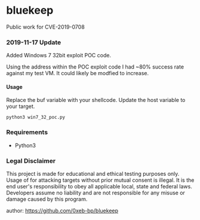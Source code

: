 # bluekeep
Public work for CVE-2019-0708

### **2019-11-17 Update** ###

Added Windows 7 32bit exploit POC code. 

Using the address within the POC exploit code I had ~80% success rate against my test VM.
It could likely be modfied to increase.

#### **Usage** ####

Replace the buf variable with your shellcode.
Update the host variable to your target.

`python3 win7_32_poc.py`

### **Requirements** ###
* Python3

### **Legal Disclaimer** ###
This project is made for educational and ethical testing purposes only. Usage of for attacking targets without prior mutual consent is illegal. It is the end user's responsibility to obey all applicable local, state and federal laws. Developers assume no liability and are not responsible for any misuse or damage caused by this program.

author: https://github.com/0xeb-bp/bluekeep

